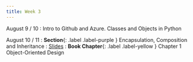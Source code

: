 ```yaml
---
title: Week 3
---
```


August 9 / 10
: Intro to Github and Azure. Classes and Objects in Python

August 10 / 11
: **Section**{: .label .label-purple } Encapsulation, Composition and Inheritance
  : [Slides](https://uninorte-my.sharepoint.com/:p:/g/personal/jposada_uninorte_edu_co/EfPG5OVJt21MhrLCxMxFGb0BSnkunIDGUCEc7wOlUqpC-g?e=8RJTIR)
: **Book Chapter**{: .label .label-yellow } Chapter 1 Object-Oriented Design
